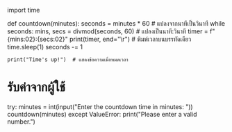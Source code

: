 import time

def countdown(minutes):
    seconds = minutes * 60  # แปลงจากนาทีเป็นวินาที
    while seconds:
        mins, secs = divmod(seconds, 60)  # แปลงเป็นนาที:วินาที
        timer = f"{mins:02}:{secs:02}"
        print(timer, end="\r")  # พิมพ์เวลาบนบรรทัดเดียว
        time.sleep(1)
        seconds -= 1

    print("Time's up!")  # แสดงข้อความเมื่อหมดเวลา

# รับค่าจากผู้ใช้
try:
    minutes = int(input("Enter the countdown time in minutes: "))
    countdown(minutes)
except ValueError:
    print("Please enter a valid number.")
